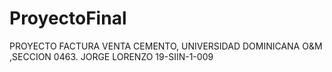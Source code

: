 # ProyectoFinal
PROYECTO FACTURA VENTA CEMENTO, UNIVERSIDAD DOMINICANA O&amp;M ,SECCION 0463. JORGE LORENZO  19-SIIN-1-009

